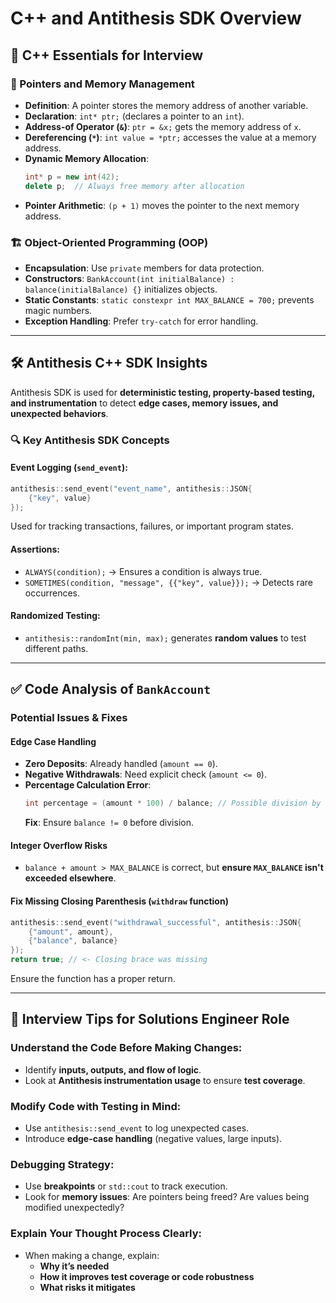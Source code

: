 # C++ and Antithesis SDK Overview

## 🚀 C++ Essentials for Interview

### 📌 Pointers and Memory Management

- **Definition**: A pointer stores the memory address of another variable.
- **Declaration**: `int* ptr;` (declares a pointer to an `int`).
- **Address-of Operator (`&`)**: `ptr = &x;` gets the memory address of `x`.
- **Dereferencing (`*`)**: `int value = *ptr;` accesses the value at a memory address.
- **Dynamic Memory Allocation**:
  ```cpp
  int* p = new int(42);
  delete p;  // Always free memory after allocation
  ```
- **Pointer Arithmetic**: `(p + 1)` moves the pointer to the next memory address.

### 🏗️ Object-Oriented Programming (OOP)

- **Encapsulation**: Use `private` members for data protection.
- **Constructors**: `BankAccount(int initialBalance) : balance(initialBalance) {}` initializes objects.
- **Static Constants**: `static constexpr int MAX_BALANCE = 700;` prevents magic numbers.
- **Exception Handling**: Prefer `try-catch` for error handling.

---

## 🛠️ Antithesis C++ SDK Insights

Antithesis SDK is used for **deterministic testing, property-based testing, and instrumentation** to detect **edge cases, memory issues, and unexpected behaviors**.

### 🔍 Key Antithesis SDK Concepts

#### Event Logging (`send_event`):

```cpp
antithesis::send_event("event_name", antithesis::JSON{
    {"key", value}
});
```

Used for tracking transactions, failures, or important program states.

#### Assertions:

- `ALWAYS(condition);` → Ensures a condition is always true.
- `SOMETIMES(condition, "message", {{"key", value}});` → Detects rare occurrences.

#### Randomized Testing:

- `antithesis::randomInt(min, max);` generates **random values** to test different paths.

---

## ✅ Code Analysis of `BankAccount`

### Potential Issues & Fixes

#### Edge Case Handling

- **Zero Deposits**: Already handled (`amount == 0`).
- **Negative Withdrawals**: Need explicit check (`amount <= 0`).
- **Percentage Calculation Error**:
  ```cpp
  int percentage = (amount * 100) / balance; // Possible division by zero
  ```
  **Fix**: Ensure `balance != 0` before division.

#### Integer Overflow Risks

- `balance + amount > MAX_BALANCE` is correct, but **ensure `MAX_BALANCE` isn't exceeded elsewhere**.

#### Fix Missing Closing Parenthesis (`withdraw` function)

```cpp
antithesis::send_event("withdrawal_successful", antithesis::JSON{
    {"amount", amount},
    {"balance", balance}
});
return true; // <- Closing brace was missing
```

Ensure the function has a proper return.

---

## 📝 Interview Tips for Solutions Engineer Role

### Understand the Code Before Making Changes:

- Identify **inputs, outputs, and flow of logic**.
- Look at **Antithesis instrumentation usage** to ensure **test coverage**.

### Modify Code with Testing in Mind:

- Use `antithesis::send_event` to log unexpected cases.
- Introduce **edge-case handling** (negative values, large inputs).

### Debugging Strategy:

- Use **breakpoints** or `std::cout` to track execution.
- Look for **memory issues**: Are pointers being freed? Are values being modified unexpectedly?

### Explain Your Thought Process Clearly:

- When making a change, explain:
  - **Why it’s needed**
  - **How it improves test coverage or code robustness**
  - **What risks it mitigates**
